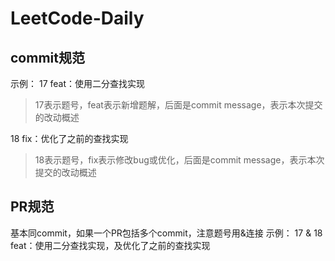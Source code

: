# LeetCode-Daily

## commit规范
示例：
17 feat：使用二分查找实现
> 17表示题号，feat表示新增题解，后面是commit message，表示本次提交的改动概述

18 fix：优化了之前的查找实现
> 18表示题号，fix表示修改bug或优化，后面是commit message，表示本次提交的改动概述

## PR规范
基本同commit，如果一个PR包括多个commit，注意题号用&连接
示例：
17 & 18 feat：使用二分查找实现，及优化了之前的查找实现
